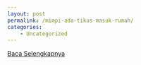 ```yaml
---
layout: post
permalink: /mimpi-ada-tikus-masuk-rumah/
categories:
    - Uncategorized
---
```


[Baca Selengkapnya](/01)